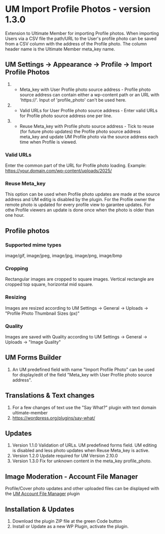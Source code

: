 # UM Import Profile Photos - version 1.3.0
Extension to Ultimate Member for importing Profile photos. When importing Users via a CSV file the path/URL to the User's profile photo can be saved from a CSV column with the address of the Profile photo. The column header name is the Ultimate Member meta_key name.

## UM Settings -> Appearance -> Profile -> Import Profile Photos
1. *  Meta_key with User Profile photo source address - Profile photo source address can contain either a wp-content path or an URL with 'https://'. Input of 'profile_photo' can't be used here.
2. *  Valid URLs for User Profile photo source address - Enter valid URLs for Profile photo source address one per line.
3. *  Reuse Meta_key with Profile photo source address - Tick to reuse (for future photo updates) the Profile photo source address meta_key and update UM Profile photo via the source address each time when Profile is viewed.
### Valid URLs
Enter the common part of the URL for Profile photo loading. Example: https://your.domain.com/wp-content/uploads/2025/
### Reuse Meta_key
This option can be used when Profile photo updates are made at the source address and UM editig is disabled by the plugin. For the Profile owner the remote photo is updated for every profile view to garantee updates. For othe Profile viewers an update is done once when the photo is older than one hour.
## Profile photos
### Supported mime types
image/gif, image/jpeg, image/jpg, image/png, image/bmp
### Cropping
Rectangular images are cropped to square images. Vertical rectangle are cropped top square, horizontal mid square.
### Resizing
Images are resized according to UM Settings -> General -> Uploads -> "Profile Photo Thumbnail Sizes (px)"
### Quality
Images are saved with Quality according to UM Settings -> General -> Uploads -> "Image Quality"

## UM Forms Builder
1. An UM predefined field with name "Import Profile Photo" can be used for display/edit of the field "Meta_key with User Profile photo source address".

## Translations & Text changes
1. For a few changes of text use the "Say What?" plugin with text domain ultimate-member
2. https://wordpress.org/plugins/say-what/

## Updates
1. Version 1.1.0 Validation of URLs. UM predefined forms field. UM editing is disabled and less photo updates when Reuse Meta_key is active.
2. Version 1.2.0 Update required for UM Version 2.10.0
3. Version 1.3.0 Fix for unknown content in the meta_key profile_photo.

## Image Moderation - Account File Manager
Profile/Cover photo updates and other uploaded files can be displayed with the <a href="https://github.com/MissVeronica/um-account-file-manager">UM Account File Manager</a> plugin

## Installation & Updates
1. Download the plugin ZIP file at the green Code button
2. Install or Update as a new WP Plugin, activate the plugin.

